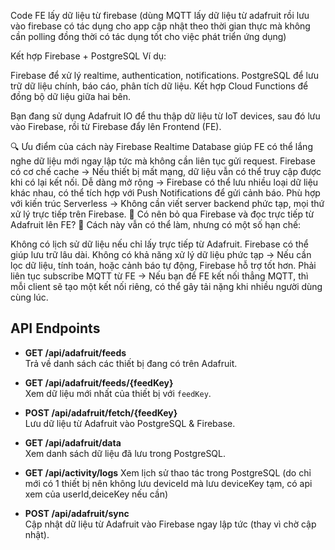 ﻿Code FE lấy dữ liệu từ firebase (dùng MQTT lấy dữ liệu từ adafruit rồi lưu vào firebase có tác dụng cho app cập nhật theo thời gian thực mà không cần polling
đồng thời có tác dụng tốt cho việc phát triển ứng dụng)

Kết hợp Firebase + PostgreSQL
Ví dụ:

Firebase để xử lý realtime, authentication, notifications.
PostgreSQL để lưu trữ dữ liệu chính, báo cáo, phân tích dữ liệu.
Kết hợp Cloud Functions để đồng bộ dữ liệu giữa hai bên.

Bạn đang sử dụng Adafruit IO để thu thập dữ liệu từ IoT devices, sau đó lưu vào Firebase, rồi từ Firebase đẩy lên Frontend (FE).

🔍 Ưu điểm của cách này
Firebase Realtime Database giúp FE có thể lắng nghe dữ liệu mới ngay lập tức mà không cần liên tục gửi request.
Firebase có cơ chế cache → Nếu thiết bị mất mạng, dữ liệu vẫn có thể truy cập được khi có lại kết nối.
Dễ dàng mở rộng → Firebase có thể lưu nhiều loại dữ liệu khác nhau, có thể tích hợp với Push Notifications để gửi cảnh báo.
Phù hợp với kiến trúc Serverless → Không cần viết server backend phức tạp, mọi thứ xử lý trực tiếp trên Firebase.
🤔 Có nên bỏ qua Firebase và đọc trực tiếp từ Adafruit lên FE?
📌 Cách này vẫn có thể làm, nhưng có một số hạn chế:

Không có lịch sử dữ liệu nếu chỉ lấy trực tiếp từ Adafruit. Firebase có thể giúp lưu trữ lâu dài.
Không có khả năng xử lý dữ liệu phức tạp → Nếu cần lọc dữ liệu, tính toán, hoặc cảnh báo tự động, Firebase hỗ trợ tốt hơn.
Phải liên tục subscribe MQTT từ FE → Nếu bạn để FE kết nối thẳng MQTT, thì mỗi client sẽ tạo một kết nối riêng, có thể gây tải nặng khi nhiều người dùng cùng lúc.

## API Endpoints

- **GET /api/adafruit/feeds**  
  Trả về danh sách các thiết bị đang có trên Adafruit.

- **GET /api/adafruit/feeds/{feedKey}**  
  Xem dữ liệu mới nhất của thiết bị với `feedKey`.

- **POST /api/adafruit/fetch/{feedKey}**  
  Lưu dữ liệu từ Adafruit vào PostgreSQL & Firebase.

- **GET /api/adafruit/data**  
  Xem danh sách dữ liệu đã lưu trong PostgreSQL.

- **GET /api/activity/logs**
Xem lịch sử thao tác trong PostgreSQL (do chỉ mới có 1 thiết bị nên không lưu deviceId mà lưu deviceKey tạm, có api xem của userId,deiceKey nếu cần)

- **POST /api/adafruit/sync**  
  Cập nhật dữ liệu từ Adafruit vào Firebase ngay lập tức (thay vì chờ cập nhật).

